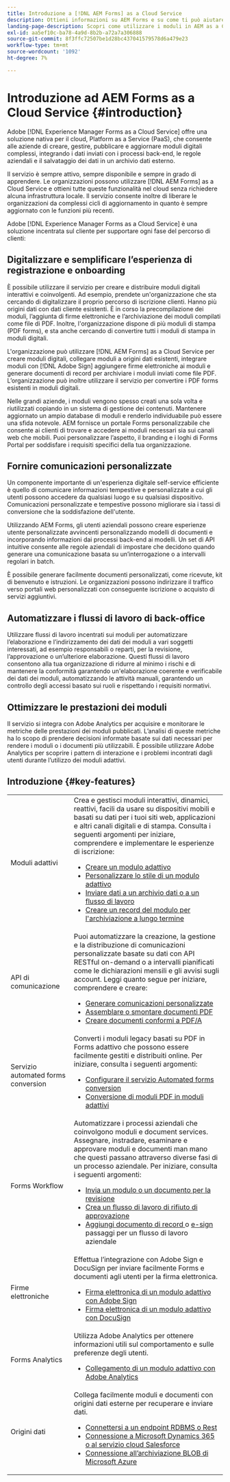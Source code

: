 ```yaml
---
title: Introduzione a [!DNL AEM Forms] as a Cloud Service
description: Ottieni informazioni su AEM Forms e su come ti può aiutare a produrre documenti e contenuti di moduli pronti per l'attività aziendale. Ottieni informazioni su Platform-as-a-Service (PaaS) e su come gestire moduli digitali e processi aziendali di classe enterprise, nonché come collegare Forms ad Adobe Sign e alle origini dei dati correnti.
landing-page-description: Scopri come utilizzare i moduli in AEM as a Cloud Service.
exl-id: aa5ef10c-ba78-4a9d-8b2b-a72a7a306888
source-git-commit: 8f3ffc72507be1d28bc437041579578d6a479e23
workflow-type: tm+mt
source-wordcount: '1092'
ht-degree: 7%

---
```


# Introduzione ad AEM Forms as a Cloud Service {#introduction}

Adobe [!DNL Experience Manager Forms as a Cloud Service] offre una soluzione nativa per il cloud, Platform as a Service (PaaS), che consente alle aziende di creare, gestire, pubblicare e aggiornare moduli digitali complessi, integrando i dati inviati con i processi back-end, le regole aziendali e il salvataggio dei dati in un archivio dati esterno.

Il servizio è sempre attivo, sempre disponibile e sempre in grado di apprendere. Le organizzazioni possono utilizzare [!DNL AEM Forms] as a Cloud Service e ottieni tutte queste funzionalità nel cloud senza richiedere alcuna infrastruttura locale. Il servizio consente inoltre di liberare le organizzazioni da complessi cicli di aggiornamento in quanto è sempre aggiornato con le funzioni più recenti.

Adobe [!DNL Experience Manager Forms as a Cloud Service] è una soluzione incentrata sul cliente per supportare ogni fase del percorso di clienti:


## Digitalizzare e semplificare l’esperienza di registrazione e onboarding

È possibile utilizzare il servizio per creare e distribuire moduli digitali interattivi e coinvolgenti. Ad esempio, prendete un&#39;organizzazione che sta cercando di digitalizzare il proprio percorso di iscrizione clienti. Hanno più origini dati con dati cliente esistenti. È in corso la precompilazione dei moduli, l’aggiunta di firme elettroniche e l’archiviazione dei moduli compilati come file di PDF. Inoltre, l&#39;organizzazione dispone di più moduli di stampa (PDF forms), e sta anche cercando di convertire tutti i moduli di stampa in moduli digitali.

L&#39;organizzazione può utilizzare [!DNL AEM Forms] as a Cloud Service per creare moduli digitali, collegare moduli a origini dati esistenti, integrare moduli con [!DNL Adobe Sign] aggiungere firme elettroniche ai moduli e generare documenti di record per archiviare i moduli inviati come file PDF. L’organizzazione può inoltre utilizzare il servizio per convertire i PDF forms esistenti in moduli digitali.

Nelle grandi aziende, i moduli vengono spesso creati una sola volta e riutilizzati copiando in un sistema di gestione dei contenuti. Mantenere aggiornato un ampio database di moduli e renderlo individuabile può essere una sfida notevole. AEM fornisce un portale Forms personalizzabile che consente ai clienti di trovare e accedere ai moduli necessari sia sui canali web che mobili. Puoi personalizzare l’aspetto, il branding e i loghi di Forms Portal per soddisfare i requisiti specifici della tua organizzazione.

## Fornire comunicazioni personalizzate

Un componente importante di un&#39;esperienza digitale self-service efficiente è quello di comunicare informazioni tempestive e personalizzate a cui gli utenti possono accedere da qualsiasi luogo e su qualsiasi dispositivo. Comunicazioni personalizzate e tempestive possono migliorare sia i tassi di conversione che la soddisfazione dell&#39;utente.

Utilizzando AEM Forms, gli utenti aziendali possono creare esperienze utente personalizzate avvincenti personalizzando modelli di documenti e incorporando informazioni dai processi back-end ai modelli. Un set di API intuitive consente alle regole aziendali di impostare che decidono quando generare una comunicazione basata su un’interrogazione o a intervalli regolari in batch.


È possibile generare facilmente documenti personalizzati, come ricevute, kit di benvenuto e istruzioni. Le organizzazioni possono indirizzare il traffico verso portali web personalizzati con conseguente iscrizione o acquisto di servizi aggiuntivi.


## Automatizzare i flussi di lavoro di back-office

Utilizzare flussi di lavoro incentrati sui moduli per automatizzare l’elaborazione e l’indirizzamento dei dati dei moduli a vari soggetti interessati, ad esempio responsabili o reparti, per la revisione, l’approvazione o un’ulteriore elaborazione. Questi flussi di lavoro consentono alla tua organizzazione di ridurre al minimo i rischi e di mantenere la conformità garantendo un&#39;elaborazione coerente e verificabile dei dati dei moduli, automatizzando le attività manuali, garantendo un controllo degli accessi basato sui ruoli e rispettando i requisiti normativi.


## Ottimizzare le prestazioni dei moduli

Il servizio si integra con Adobe Analytics per acquisire e monitorare le metriche delle prestazioni dei moduli pubblicati. L’analisi di queste metriche ha lo scopo di prendere decisioni informate basate sui dati necessari per rendere i moduli o i documenti più utilizzabili. È possibile utilizzare Adobe Analytics per scoprire i pattern di interazione e i problemi incontrati dagli utenti durante l’utilizzo dei moduli adattivi.


## Introduzione {#key-features}

|  |  |
|---|---|
| Moduli adattivi | Crea e gestisci moduli interattivi, dinamici, reattivi, facili da usare su dispositivi mobili e basati su dati per i tuoi siti web, applicazioni e altri canali digitali e di stampa. Consulta i seguenti argomenti per iniziare, comprendere e implementare le esperienze di iscrizione: <ul><li><a href="https://experienceleague.adobe.com/docs/experience-manager-cloud-service/content/forms/adaptive-forms-authoring/authoring-adaptive-forms-foundation-components/create-an-adaptive-form-on-forms-cs/creating-adaptive-form.html"> Creare un modulo adattivo </a></li><li><a href="https://experienceleague.adobe.com/docs/experience-manager-cloud-service/content/forms/adaptive-forms-authoring/authoring-adaptive-forms-foundation-components/create-an-adaptive-form-on-forms-cs/themes.html">Personalizzare lo stile di un modulo adattivo</a></li><li><a href="https://experienceleague.adobe.com/docs/experience-manager-cloud-service/content/forms/adaptive-forms-authoring/authoring-adaptive-forms-foundation-components/configure-submit-actions-and-metadata-submission/configuring-submit-actions.html#enabling-server-side-validation-br"> Inviare dati a un archivio dati o a un flusso di lavoro</a></li><li><a href="https://experienceleague.adobe.com/docs/experience-manager-cloud-service/content/forms/adaptive-forms-authoring/authoring-adaptive-forms-foundation-components/generate-document-of-record-for-non-xfa-based-adaptive-forms.html"> Creare un record del modulo per l&#39;archiviazione a lungo termine</a></li></ul> |
| API di comunicazione | Puoi automatizzare la creazione, la gestione e la distribuzione di comunicazioni personalizzate basate su dati con API RESTful on-demand o a intervalli pianificati come le dichiarazioni mensili e gli avvisi sugli account. Leggi quanto segue per iniziare, comprendere e creare: <ul><li><a href="https://experienceleague.adobe.com/docs/experience-manager-cloud-service/content/forms/using-communications/aem-forms-cloud-service-communications-introduction.html?#document-generation"> Generare comunicazioni personalizzate </a> </li><li><a href="https://experienceleague.adobe.com/docs/experience-manager-cloud-service/content/forms/using-communications/aem-forms-cloud-service-communications-introduction.html?#document-manipulation"> Assemblare o smontare documenti PDF </a> </li><li><a href="https://experienceleague.adobe.com/docs/experience-manager-cloud-service/content/forms/using-communications/aem-forms-cloud-service-communications-introduction.html?#convert-to-and-validate-pdf%2Fa-compliant-documents">Creare documenti conformi a PDF/A </a></li></ul> |
| Servizio automated forms conversion | Converti i moduli legacy basati su PDF in Forms adattivo che possono essere facilmente gestiti e distribuiti online. Per iniziare, consulta i seguenti argomenti: <ul><li><a href="https://experienceleague.adobe.com/docs/aem-forms-automated-conversion-service/using/configure-service.html">Configurare il servizio Automated forms conversion</a></li><li><a href="https://experienceleague.adobe.com/docs/aem-forms-automated-conversion-service/using/convert-existing-forms-to-adaptive-forms.html?lang=it">Conversione di moduli PDF in moduli adattivi</a></li></ul> |
| Forms Workflow | Automatizzare i processi aziendali che coinvolgono moduli e document services. Assegnare, instradare, esaminare e approvare moduli e documenti man mano che questi passano attraverso diverse fasi di un processo aziendale. Per iniziare, consulta i seguenti argomenti:  <ul><li><a href="https://experienceleague.adobe.com/docs/experience-manager-cloud-service/content/forms/adaptive-forms-authoring/authoring-adaptive-forms-foundation-components/create-reviews-forms.html">Invia un modulo o un documento per la revisione</a></li><li><a href="https://experienceleague.adobe.com/docs/experience-manager-cloud-service/content/forms/create-form-centric-workflows/aem-forms-workflow-step-reference.html?#assign-task-step">Crea un flusso di lavoro di rifiuto di approvazione</a></li><li><a href="https://experienceleague.adobe.com/docs/experience-manager-cloud-service/content/forms/create-form-centric-workflows/aem-forms-workflow-step-reference.html?#generate-document-of-record-step">Aggiungi documento di record </a> o <a href="https://experienceleague.adobe.com/docs/experience-manager-cloud-service/content/forms/create-form-centric-workflows/aem-forms-workflow-step-reference.html?#sign-document-step"> e-sign </a> passaggi per un flusso di lavoro aziendale</a></li></ul> |
| Firme elettroniche | Effettua l’integrazione con Adobe Sign e DocuSign per inviare facilmente Forms e documenti agli utenti per la firma elettronica. <ul><li><a href="https://experienceleague.adobe.com/docs/experience-manager-cloud-service/content/forms/adaptive-forms-authoring/authoring-adaptive-forms-foundation-components/use-adobe-sign/working-with-adobe-sign.html">Firma elettronica di un modulo adattivo con Adobe Sign </a></li><li></a> <a href="https://experienceleague.adobe.com/docs/experience-manager-cloud-service/content/forms/integrate/services/integrate-docusign-adaptive-forms.html">Firma elettronica di un modulo adattivo con DocuSign </a></li></ul> |
| Forms Analytics | Utilizza Adobe Analytics per ottenere informazioni utili sul comportamento e sulle preferenze degli utenti. <ul><li><a href="https://experienceleague.adobe.com/docs/experience-manager-cloud-service/content/forms/integrate/services/integrate-aem-forms-with-adobe-analytics.html?lang=en">Collegamento di un modulo adattivo con Adobe Analytics</a></li></ul> |
| Origini dati | Collega facilmente moduli e documenti con origini dati esterne per recuperare e inviare dati. <ul><li><a href="https://experienceleague.adobe.com/docs/experience-manager-cloud-service/content/forms/integrate/use-form-data-model/configure-data-sources.html?lang=en">Connettersi a un endpoint RDBMS o Rest</a></li><li><a href="https://experienceleague.adobe.com/docs/experience-manager-cloud-service/content/forms/integrate/use-form-data-model/configure-msdynamics-salesforce.html?lang=en">Connessione a Microsoft Dynamics 365 o al servizio cloud Salesforce</a></li><li><a href="https://experienceleague.adobe.com/docs/experience-manager-cloud-service/content/forms/integrate/use-form-data-model/configure-azure-storage.html?lang=en">Connessione all’archiviazione BLOB di Microsoft Azure</a></li></ul> |



